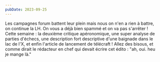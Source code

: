 ```yaml
---
pubDate: 2023-09-25
---
```


Les campagnes forum battent leur plein mais nous on n'en a rien à battre, on continue la LH. On vous a déjà bien spammé et on va pas s'arrêter ! Cette semaine : la deuxième critique apéronomique, une super analyse de parties d'échecs, une description fort descriptive d'une baignade dans le lac de l'X, et enfin l'article de lancement de télécraft !
Allez des bisous, et comme dirait le rédacteur en chef qui devait écrire cet édito : "ah, oui. heu je mange là."